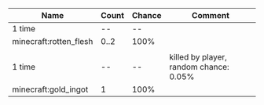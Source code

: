 | Name                   | Count | Chance | Comment                                |
| ---------------------- | ----- | ------ | -------------------------------------- |
| 1 time                 |    -- |     -- |                                        |
| minecraft:rotten_flesh |  0..2 |   100% |                                        |
|                        |       |        |                                        |
| 1 time                 |    -- |     -- | killed by player, random chance: 0.05% |
| minecraft:gold_ingot   |     1 |   100% |                                        |